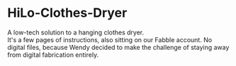 # HiLo-Clothes-Dryer
A low-tech solution to a hanging clothes dryer.  
It's a few pages of instructions, also sitting on our Fabble account. No digital files, because Wendy decided to make the challenge of staying away from digital fabrication entirely. 
